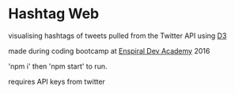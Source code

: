 # Hashtag Web

visualising hashtags of tweets pulled from the Twitter API using [D3](https://d3js.org)

made during coding bootcamp at [Enspiral Dev Academy](https://devacademy.co.nz) 2016

'npm i' then 'npm start' to run.

requires API keys from twitter
